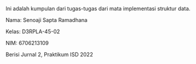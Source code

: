 Ini adalah kumpulan dari tugas-tugas dari mata implementasi struktur data.

Nama: Senoaji Sapta Ramadhana

Kelas: D3RPLA-45-02

NIM: 6706213109

Berisi Jurnal 2, Praktikum ISD 2022
